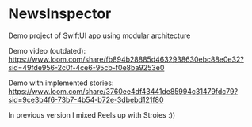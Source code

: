 # NewsInspector
Demo project of SwiftUI app using modular architecture


Demo video (outdated):
https://www.loom.com/share/fb894b28885d4632938630ebc88e0e32?sid=49fde956-2c0f-4ce6-95cb-f0e8ba9253e0

Demo with implemented stories:
https://www.loom.com/share/3760ee4df43441de85994c31479fdc79?sid=9ce3b4f6-73b7-4b54-b72e-3dbebd121f80


In previous version I mixed Reels up with Stroies :)) 
